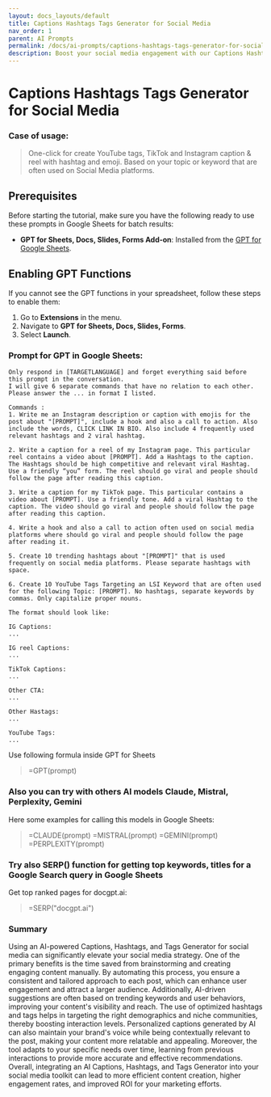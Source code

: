 ```yaml
---
layout: docs_layouts/default
title: Captions Hashtags Tags Generator for Social Media
nav_order: 1
parent: AI Prompts
permalink: /docs/ai-prompts/captions-hashtags-tags-generator-for-social-media
description: Boost your social media engagement with our Captions Hashtags Tags Generator! Easily create captivating captions, trending hashtags, and relevant tags to enhance your reach and visibility. Perfect for influencers, marketers, and businesses looking to maximize their online presence. Get started today!
---
```


# Captions Hashtags Tags Generator for Social Media

### Case of usage:
> One-click for create YouTube tags, TikTok and Instagram caption & reel with hashtag and emoji. Based on your topic or keyword that are often used on Social Media platforms. 

## Prerequisites

Before starting the tutorial, make sure you have the following ready to use these prompts in Google Sheets for batch results:

- **GPT for Sheets, Docs, Slides, Forms Add-on**: Installed from the [GPT for Google Sheets](https://workspace.google.com/u/0/marketplace/app/gpt_for_sheets_docs_forms_slides/466607203252).

## Enabling GPT Functions

If you cannot see the GPT functions in your spreadsheet, follow these steps to enable them:

1. Go to **Extensions** in the menu.
2. Navigate to **GPT for Sheets, Docs, Slides, Forms**.
3. Select **Launch**.


### Prompt for GPT in Google Sheets:
```shell
Only respond in [TARGETLANGUAGE] and forget everything said before this prompt in the conversation.
I will give 6 separate commands that have no relation to each other.
Please answer the ... in format I listed.

Commands :
1. Write me an Instagram description or caption with emojis for the post about "[PROMPT]", include a hook and also a call to action. Also include the words, CLICK LINK IN BIO. Also include 4 frequently used relevant hashtags and 2 viral hashtag.

2. Write a caption for a reel of my Instagram page. This particular reel contains a video about [PROMPT]. Add a Hashtags to the caption. The Hashtags should be high competitive and relevant viral Hashtag. Use a friendly “you” form. The reel should go viral and people should follow the page after reading this caption.

3. Write a caption for my TikTok page. This particular contains a video about [PROMPT]. Use a friendly tone. Add a viral Hashtag to the caption. The video should go viral and people should follow the page after reading this caption.

4. Write a hook and also a call to action often used on social media platforms where should go viral and people should follow the page after reading it.

5. Create 10 trending hashtags about "[PROMPT]" that is used frequently on social media platforms. Please separate hashtags with space.

6. Create 10 YouTube Tags Targeting an LSI Keyword that are often used for the following Topic: [PROMPT]. No hashtags, separate keywords by commas. Only capitalize proper nouns.

The format should look like: 

IG Captions: 
...

IG reel Captions: 
...

TikTok Captions:
...

Other CTA: 
...

Other Hastags: 
...

YouTube Tags: 
...
```

Use following formula inside GPT for Sheets
> =GPT(prompt)

### Also you can try with others AI models Claude, Mistral, Perplexity, Gemini
Here some examples for calling this models in Google Sheets:

> =CLAUDE(prompt)
> =MISTRAL(prompt)
> =GEMINI(prompt)
> =PERPLEXITY(prompt)


### Try also SERP() function for getting top keywords, titles for a Google Search query in Google Sheets

Get top ranked pages for docgpt.ai:

> =SERP("docgpt.ai")



### Summary
Using an AI-powered Captions, Hashtags, and Tags Generator for social media can significantly elevate your social media strategy. One of the primary benefits is the time saved from brainstorming and creating engaging content manually. By automating this process, you ensure a consistent and tailored approach to each post, which can enhance user engagement and attract a larger audience. Additionally, AI-driven suggestions are often based on trending keywords and user behaviors, improving your content's visibility and reach. The use of optimized hashtags and tags helps in targeting the right demographics and niche communities, thereby boosting interaction levels. Personalized captions generated by AI can also maintain your brand's voice while being contextually relevant to the post, making your content more relatable and appealing. Moreover, the tool adapts to your specific needs over time, learning from previous interactions to provide more accurate and effective recommendations. Overall, integrating an AI Captions, Hashtags, and Tags Generator into your social media toolkit can lead to more efficient content creation, higher engagement rates, and improved ROI for your marketing efforts.